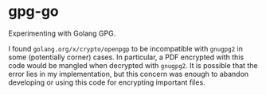 # gpg-go
Experimenting with Golang GPG.

I found `golang.org/x/crypto/openpgp` to be incompatible with `gnugpg2` in some (potentially corner) cases.  In particular, a PDF encrypted with this code would be mangled when decrypted with `gnugpg2`.  It is possible that the error lies in my implementation, but this concern was enough to abandon developing or using this code for encrypting important files.
